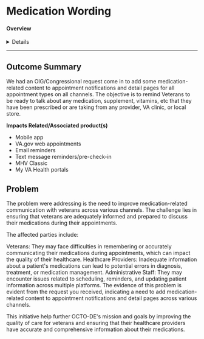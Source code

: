 # Medication Wording 
#### Overview

<details>
 
We've been tasked with integrating medication-related content into appointment notifications and detail pages across all channels following an OIG/Congressional request. Our objective is to remind veterans to discuss their medications during appointments, ensuring they are prepared to talk about any prescriptions, supplements, or vitamins from any provider. This initiative aims to improve communication and support veterans in managing their medication effectively.
 

 - *Product: On-site Search* 
   - *Initiatives: Type-ahead, [Search Landing Page](https://github.com/department-of-veterans-affairs/va.gov-team/blob/master/products/on-site-search/initiatives/search-landing/initiative-brief.md), [Surfacing Other Search Tools](https://github.com/department-of-veterans-affairs/va.gov-team/blob/master/products/on-site-search/initiatives/surfacing%20other%20search%20tools/initiative-%20brief.md)*
 - *Product: VA.gov Profile*
   - *Initiatives: Combine Account & Profile, Direct Deposit for Disability, Candidate Address Validation, Direct Deposit for Education, Notification Preferences*
 - *Product: Disability Claims*
   - *Initiatives: Original Claims, Benefits Delivery at Discharge (BDD)*
 
 </details>
 
---

## Outcome Summary
We had an OIG/Congressional request come in to add some medication-related content to appointment notifications and detail pages for all appointment types on all channels. The objective is to remind Veterans to be ready to talk about any medication, supplement, vitamins, etc that they have been prescribed or are taking from any provider, VA clinic, or local store.


**Impacts Related/Associated product(s)**
- Mobile app
- VA.gov web appointments
- Email reminders
- Text message reminders/pre-check-in
- MHV Classic
- My VA Health portals

## Problem
The problem were addressing is the need to improve medication-related communication with veterans across various channels. The challenge lies in ensuring that veterans are adequately informed and prepared to discuss their medications during their appointments.

The affected parties include:

Veterans: They may face difficulties in remembering or accurately communicating their medications during appointments, which can impact the quality of their healthcare.
Healthcare Providers: Inadequate information about a patient's medications can lead to potential errors in diagnosis, treatment, or medication management.
Administrative Staff: They may encounter issues related to scheduling, reminders, and updating patient information across multiple platforms.
The evidence of this problem is evident from the request you received, indicating a need to add medication-related content to appointment notifications and detail pages across various channels.

This initiative help further OCTO-DE's mission and goals by improving the quality of care for veterans and ensuring that their healthcare providers have accurate and comprehensive information about their medications.

<!--
## Desired User Outcomes
- Enhance existing content and add medication wording to appointment notifications 

## Undesired User Outcomes
- Unrelatable notifications/

---
## Measuring Success

### Key Performance Indicators (KPIs)
> 💡 *VA.gov products measure success against Ease of use, Service Completion, Trust/Satisfaction, Health.*<sup>1</sup>\
> 💡 *Identify balancing metrics to ensure you're not bringing about undesired outcomes.*

- Product KPI | Baseline | Target | Link to data source (e.g. GA, Domo)

---

## Discovery
### Assumptions/Risks

- **Value Risks** (will people use it): 
  - User Adoption and Engagement
  - Effectivness of communication
  - Integration and Consistency Across Channels

- **Organizational Viability Risks/Constraints** (will there be a positive organizational impact): 
    - Technical Integration and Scalability
    - Regulatory Compliance and Data Security
    - Alignment with Stakeholder Objectives

### What're you building
> *What's in scope for you to build with this initiative? Describe key features/flows. 
> *What have you explicitly decided to **not** include and why?*
> *How does this solution address your Assumptions & Risks?

#### Go-to-market 
- Notifications push/communications to larger teams/groups  

--- 

## Launch Planning
### Collaboration Cycle
> 💡 *Use for any Collab Cycle tracking, questions.*

- Kickoff ticket

### Timeline 
> *Describe any major milestones for this initiative including organizational, legislative, etc. constraints.*

* [Link to Release Plan for this Initiative](https://github.com/department-of-veterans-affairs/va.gov-team/blob/master/platform/product-management/release-plan-template.md)

#### Initiative Launch Dates
- *Target Launch Date*
  - tbd
- *Actual Launch Date* 
  - tbd

---
   
## Screenshots

### Before

### After

---

#### Communications
*Where will you discuss this initiative?*

<details>

- Team Name: Appointments team 
- GitHub Label(s): 
- Slack channel: #appointments-team
- Product POCs: Adam Oyenuga 

</details>


#### Stakeholders
Higher level Stakeholders 

<details>
  
- Office/Department:
- Contact(s): Kay Lawyer
 
